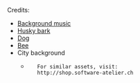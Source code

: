 Credits:
- [Background music](https://www.youtube.com/watch?v=WKlzDVqRcgI)
- [Husky bark](https://elements.envato.com/single-husky-bark-VXWR6PC)
- [Dog](https://craftpix.net/freebies/free-street-animal-pixel-art-asset-pack/?utm_campaign=Website&utm_source=itch.io&utm_medium=public)
- [Bee](https://opengameart.org/content/bee-enemy)
- City background
    - ```License: CC0 (https://creativecommons.org/publicdomain/zero/1.0/)
         For similar assets, visit:
         http://shop.software-atelier.ch
      ```
